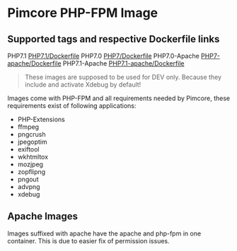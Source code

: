 # Pimcore PHP-FPM Image

## Supported tags and respective Dockerfile links
PHP7.1 [PHP7.1/Dockerfile](PHP7.1/Dockerfile)
PHP7.0 [PHP7/Dockerfile](PHP7/Dockerfile)
PHP7.0-Apache [PHP7-apache/Dockerfile](PHP7-apache/Dockerfile)
PHP7.1-Apache [PHP7.1-apache/Dockerfile](PHP7.1-apache/Dockerfile)

> These images are supposed to be used for DEV only. Because they include and activate Xdebug by default!

Images come with PHP-FPM and all requirements needed by Pimcore, these requirements exist of following applications:

 - PHP-Extensions
 - ffmpeg
 - pngcrush
 - jpegoptim
 - exiftool
 - wkhtmltox
 - mozjpeg
 - zopflipng
 - pngout
 - advpng
 - xdebug

## Apache Images
Images suffixed with apache have the apache and php-fpm in one container. This is due to easier fix of permission issues.